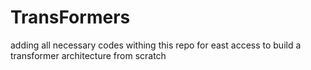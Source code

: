 # TransFormers
adding all necessary codes withing this repo for east access to build a transformer architecture from scratch
